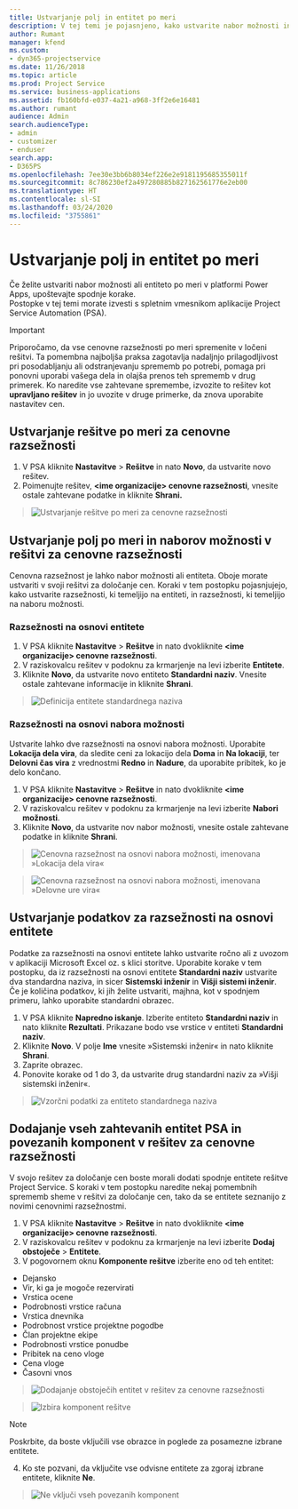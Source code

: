 ```yaml
---
title: Ustvarjanje polj in entitet po meri
description: V tej temi je pojasnjeno, kako ustvarite nabor možnosti in entitete v svoji rešitvi v platformi Power Apps.
author: Rumant
manager: kfend
ms.custom:
- dyn365-projectservice
ms.date: 11/26/2018
ms.topic: article
ms.prod: Project Service
ms.service: business-applications
ms.assetid: fb160bfd-e037-4a21-a968-3ff2e6e16481
ms.author: rumant
audience: Admin
search.audienceType:
- admin
- customizer
- enduser
search.app:
- D365PS
ms.openlocfilehash: 7ee30e3bb6b8034ef226e2e9181195685355011f
ms.sourcegitcommit: 8c786230ef2a497280885b827162561776e2eb00
ms.translationtype: HT
ms.contentlocale: sl-SI
ms.lasthandoff: 03/24/2020
ms.locfileid: "3755861"
---
```

# <a name="create-custom-fields-and-entities"></a>Ustvarjanje polj in entitet po meri 

Če želite ustvariti nabor možnosti ali entiteto po meri v platformi Power Apps, upoštevajte spodnje korake.  
Postopke v tej temi morate izvesti s spletnim vmesnikom aplikacije Project Service Automation (PSA).

> [!IMPORTANT]
> Priporočamo, da vse cenovne razsežnosti po meri spremenite v ločeni rešitvi. Ta pomembna najboljša praksa zagotavlja nadaljnjo prilagodljivost pri posodabljanju ali odstranjevanju sprememb po potrebi, pomaga pri ponovni uporabi vašega dela in olajša prenos teh sprememb v drug primerek. Ko naredite vse zahtevane spremembe, izvozite to rešitev kot **upravljano rešitev** in jo uvozite v druge primerke, da znova uporabite nastavitev cen.


## <a name="create-a-custom-solution-for-pricing-dimensions"></a>Ustvarjanje rešitve po meri za cenovne razsežnosti
1. V PSA kliknite **Nastavitve** > **Rešitve** in nato **Novo**, da ustvarite novo rešitev. 
2. Poimenujte rešitev, **\<ime organizacije> cenovne razsežnosti**, vnesite ostale zahtevane podatke in kliknite **Shrani.**

> ![Ustvarjanje rešitve po meri za cenovne razsežnosti](media/Creation-of-custom-pricing-dimension-solution.PNG)
  
## <a name="create-custom-fields-and-option-sets-in-the-pricing-dimension-solution"></a>Ustvarjanje polj po meri in naborov možnosti v rešitvi za cenovne razsežnosti

Cenovna razsežnost je lahko nabor možnosti ali entiteta. Oboje morate ustvariti v svoji rešitvi za določanje cen. Koraki v tem postopku pojasnjujejo, kako ustvarite razsežnosti, ki temeljijo na entiteti, in razsežnosti, ki temeljijo na naboru možnosti.

### <a name="entity-based-dimensions"></a>Razsežnosti na osnovi entitete

1. V PSA kliknite **Nastavitve** > **Rešitve** in nato dvokliknite **\<ime organizacije> cenovne razsežnosti**.
2. V raziskovalcu rešitev v podoknu za krmarjenje na levi izberite **Entitete**.
3. Kliknite **Novo**, da ustvarite novo entiteto **Standardni naziv**. Vnesite ostale zahtevane informacije in kliknite **Shrani**.

> ![Definicija entitete standardnega naziva](media/Standard-Title-entity-definition.png)


### <a name="option-set-based-dimensions"></a>Razsežnosti na osnovi nabora možnosti 
Ustvarite lahko dve razsežnosti na osnovi nabora možnosti. Uporabite **Lokacija dela vira**, da sledite ceni za lokacijo dela **Doma** in **Na lokaciji**, ter **Delovni čas vira** z vrednostmi **Redno** in **Nadure**, da uporabite pribitek, ko je delo končano.


1. V PSA kliknite **Nastavitve** > **Rešitve** in nato dvokliknite **\<ime organizacije> cenovne razsežnosti**. 
2. V raziskovalcu rešitev v podoknu za krmarjenje na levi izberite **Nabori možnosti**. 
3. Kliknite **Novo**, da ustvarite nov nabor možnosti, vnesite ostale zahtevane podatke in kliknite **Shrani**.

> ![Cenovna razsežnost na osnovi nabora možnosti, imenovana »Lokacija dela vira« ](media/Option-set-PD-called-Resource-Work-Location.png)

> ![Cenovna razsežnost na osnovi nabora možnosti, imenovana »Delovne ure vira« ](media/Option-set-PD-called-Resource-Work-Hours.PNG)


## <a name="create-data-for-entity-based-dimensions"></a>Ustvarjanje podatkov za razsežnosti na osnovi entitete

Podatke za razsežnosti na osnovi entitete lahko ustvarite ročno ali z uvozom v aplikaciji Microsoft Excel oz. s klici storitve. Uporabite korake v tem postopku, da iz razsežnosti na osnovi entitete **Standardni naziv** ustvarite dva standardna naziva, in sicer **Sistemski inženir** in **Višji sistemi inženir**. Če je količina podatkov, ki jih želite ustvariti, majhna, kot v spodnjem primeru, lahko uporabite standardni obrazec.

1. V PSA kliknite **Napredno iskanje**. Izberite entiteto **Standardni naziv** in nato kliknite **Rezultati**. Prikazane bodo vse vrstice v entiteti **Standardni naziv**.
2. Kliknite **Novo**. V polje **Ime** vnesite »Sistemski inženir« in nato kliknite **Shrani**.
3. Zaprite obrazec. 
4. Ponovite korake od 1 do 3, da ustvarite drug standardni naziv za »Višji sistemski inženir«.

> ![Vzorčni podatki za entiteto standardnega naziva ](media/ST-data.png)

## <a name="add-all-required-psa-entities-and-related-components-to-the-pricing-dimension-solution"></a>Dodajanje vseh zahtevanih entitet PSA in povezanih komponent v rešitev za cenovne razsežnosti
V svojo rešitev za določanje cen boste morali dodati spodnje entitete rešitve Project Service. S koraki v tem postopku naredite nekaj pomembnih sprememb sheme v rešitvi za določanje cen, tako da se entitete seznanijo z novimi cenovnimi razsežnostmi.

1. V PSA kliknite **Nastavitve** > **Rešitve** in nato dvokliknite **\<ime organizacije> cenovne razsežnosti**. 
2. V raziskovalcu rešitev v podoknu za krmarjenje na levi izberite **Dodaj obstoječe** > **Entitete**.
3. V pogovornem oknu **Komponente rešitve** izberite eno od teh entitet:

- Dejansko
- Vir, ki ga je mogoče rezervirati
- Vrstica ocene
- Podrobnosti vrstice računa
- Vrstica dnevnika
- Podrobnost vrstice projektne pogodbe
- Član projektne ekipe
- Podrobnosti vrstice ponudbe
- Pribitek na ceno vloge
- Cena vloge 
- Časovni vnos 

> ![Dodajanje obstoječih entitet v rešitev za cenovne razsežnosti](media/Existing-entities-to-PD-solution.png)

> ![Izbira komponent rešitve](media/Dimension-Components.png)

> [!NOTE]
> Poskrbite, da boste vključili vse obrazce in poglede za posamezne izbrane entitete.

4. Ko ste pozvani, da vključite vse odvisne entitete za zgoraj izbrane entitete, kliknite **Ne**.

> ![Ne vključi vseh povezanih komponent](media/Do-not-include-required.png)


